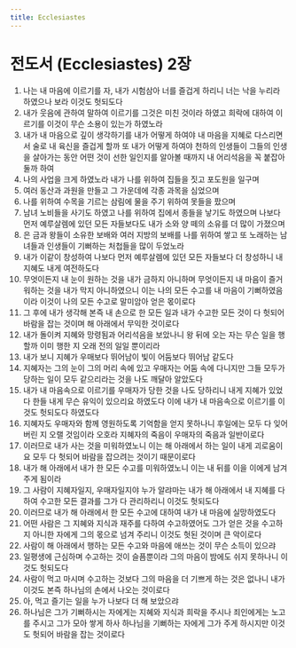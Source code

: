 ```yaml
---
title: Ecclesiastes
---
```


# 전도서 (Ecclesiastes) 2장
1. 나는 내 마음에 이르기를 자, 내가 시험삼아 너를 즐겁게 하리니 너는 낙을 누리라 하였으나 보라 이것도 헛되도다
1. 내가 웃음에 관하여 말하여 이르기를 그것은 미친 것이라 하였고 희락에 대하여 이르기를 이것이 무슨 소용이 있는가 하였노라
1. 내가 내 마음으로 깊이 생각하기를 내가 어떻게 하여야 내 마음을 지혜로 다스리면서 술로 내 육신을 즐겁게 할까 또 내가 어떻게 하여야 천하의 인생들이 그들의 인생을 살아가는 동안 어떤 것이 선한 일인지를 알아볼 때까지 내 어리석음을 꼭 붙잡아 둘까 하여
1. 나의 사업을 크게 하였노라 내가 나를 위하여 집들을 짓고 포도원을 일구며
1. 여러 동산과 과원을 만들고 그 가운데에 각종 과목을 심었으며
1. 나를 위하여 수목을 기르는 삼림에 물을 주기 위하여 못들을 팠으며
1. 남녀 노비들을 사기도 하였고 나를 위하여 집에서 종들을 낳기도 하였으며 나보다 먼저 예루살렘에 있던 모든 자들보다도 내가 소와 양 떼의 소유를 더 많이 가졌으며
1. 은 금과 왕들이 소유한 보배와 여러 지방의 보배를 나를 위하여 쌓고 또 노래하는 남녀들과 인생들이 기뻐하는 처첩들을 많이 두었노라
1. 내가 이같이 창성하여 나보다 먼저 예루살렘에 있던 모든 자들보다 더 창성하니 내 지혜도 내게 여전하도다
1. 무엇이든지 내 눈이 원하는 것을 내가 금하지 아니하며 무엇이든지 내 마음이 즐거워하는 것을 내가 막지 아니하였으니 이는 나의 모든 수고를 내 마음이 기뻐하였음이라 이것이 나의 모든 수고로 말미암아 얻은 몫이로다
1. 그 후에 내가 생각해 본즉 내 손으로 한 모든 일과 내가 수고한 모든 것이 다 헛되어 바람을 잡는 것이며 해 아래에서 무익한 것이로다
1. 내가 돌이켜 지혜와 망령됨과 어리석음을 보았나니 왕 뒤에 오는 자는 무슨 일을 행할까 이미 행한 지 오래 전의 일일 뿐이리라
1. 내가 보니 지혜가 우매보다 뛰어남이 빛이 어둠보다 뛰어남 같도다
1. 지혜자는 그의 눈이 그의 머리 속에 있고 우매자는 어둠 속에 다니지만 그들 모두가 당하는 일이 모두 같으리라는 것을 나도 깨달아 알았도다
1. 내가 내 마음속으로 이르기를 우매자가 당한 것을 나도 당하리니 내게 지혜가 있었다 한들 내게 무슨 유익이 있으리요 하였도다 이에 내가 내 마음속으로 이르기를 이것도 헛되도다 하였도다
1. 지혜자도 우매자와 함께 영원하도록 기억함을 얻지 못하나니 후일에는 모두 다 잊어버린 지 오랠 것임이라 오호라 지혜자의 죽음이 우매자의 죽음과 일반이로다
1. 이러므로 내가 사는 것을 미워하였노니 이는 해 아래에서 하는 일이 내게 괴로움이요 모두 다 헛되어 바람을 잡으려는 것이기 때문이로다
1. 내가 해 아래에서 내가 한 모든 수고를 미워하였노니 이는 내 뒤를 이을 이에게 남겨 주게 됨이라
1. 그 사람이 지혜자일지, 우매자일지야 누가 알랴마는 내가 해 아래에서 내 지혜를 다하여 수고한 모든 결과를 그가 다 관리하리니 이것도 헛되도다
1. 이러므로 내가 해 아래에서 한 모든 수고에 대하여 내가 내 마음에 실망하였도다
1. 어떤 사람은 그 지혜와 지식과 재주를 다하여 수고하였어도 그가 얻은 것을 수고하지 아니한 자에게 그의 몫으로 넘겨 주리니 이것도 헛된 것이며 큰 악이로다
1. 사람이 해 아래에서 행하는 모든 수고와 마음에 애쓰는 것이 무슨 소득이 있으랴
1. 일평생에 근심하며 수고하는 것이 슬픔뿐이라 그의 마음이 밤에도 쉬지 못하나니 이것도 헛되도다
1. 사람이 먹고 마시며 수고하는 것보다 그의 마음을 더 기쁘게 하는 것은 없나니 내가 이것도 본즉 하나님의 손에서 나오는 것이로다
1. 아, 먹고 즐기는 일을 누가 나보다 더 해 보았으랴
1. 하나님은 그가 기뻐하시는 자에게는 지혜와 지식과 희락을 주시나 죄인에게는 노고를 주시고 그가 모아 쌓게 하사 하나님을 기뻐하는 자에게 그가 주게 하시지만 이것도 헛되어 바람을 잡는 것이로다